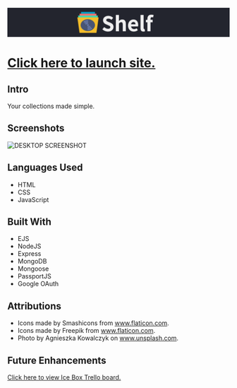 ![SHELF](/public/images/readme/logo.png/)

# [Click here to launch site.](https://witte-shelf.herokuapp.com/)

## Intro

Your collections made simple.

## Screenshots

![DESKTOP SCREENSHOT](/public/images/readme/desktop2.png/) 

## Languages Used

* HTML
* CSS
* JavaScript

## Built With

* EJS
* NodeJS
* Express
* MongoDB
* Mongoose
* PassportJS
* Google OAuth

## Attributions

* Icons made by Smashicons from www.flaticon.com.
* Icons made by Freepik from www.flaticon.com.
* Photo by Agnieszka Kowalczyk on www.unsplash.com.


## Future Enhancements

[Click here to view Ice Box Trello board.](https://trello.com/b/J4vWbsYa/shelf/)
